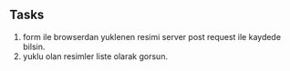 ## Tasks 

1. form ile browserdan yuklenen resimi server post request ile kaydede bilsin. 
2. yuklu olan resimler liste olarak gorsun. 
